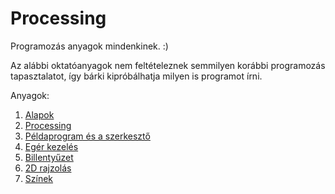 # Processing

Programozás anyagok mindenkinek. :)

Az alábbi oktatóanyagok nem feltételeznek semmilyen korábbi programozás tapasztalatot,
így bárki kipróbálhatja milyen is programot írni.

Anyagok:
1. [Alapok](1_alapok.md)
2. [Processing](2_processing.md)
3. [Példaprogram és a szerkesztő](3_editor.md)
4. [Egér kezelés](4_mouse.md)
5. [Billentyűzet](5_keyboard.md)
6. [2D rajzolás](6_2d_drawing.md)
7. [Színek](7_colors.md)
